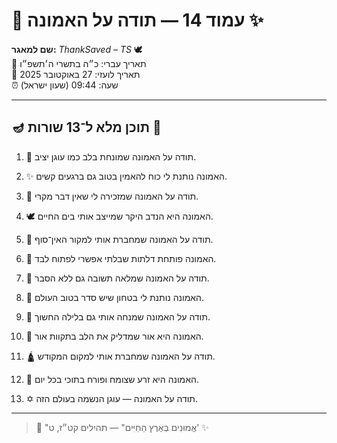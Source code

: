 # 📜 עמוד 14 — תודה על האמונה ✨

**שם למאגר:** _ThankSaved – TS_ 🕊️  
📅 תאריך עברי: כ״ה בתשרי ה׳תשפ״ו  
📅 תאריך לועזי: 27 באוקטובר 2025  
⏰ שעה: 09:44 (שעון ישראל)

---

## 🪔 תוכן מלא ל־13 שורות 📖

1. 🙏 תודה על האמונה שמונחת בלב כמו עוגן יציב.
    
2. ✨ האמונה נותנת לי כוח להאמין בטוב גם ברגעים קשים.
    
3. 🌟 תודה על האמונה שמזכירה לי שאין דבר מקרי.
    
4. 🕊️ האמונה היא הנדב היקר שמייצב אותי בים החיים.
    
5. 🙏 תודה על האמונה שמחברת אותי למקור האין־סוף.
    
6. 🔑 האמונה פותחת דלתות שבלתי אפשרי לפתוח לבד.
    
7. 🌈 תודה על האמונה שמלאה תשובה גם ללא הסבר.
    
8. 💫 האמונה נותנת לי בטחון שיש סדר בטוב העולם.
    
9. 🧭 תודה על האמונה שמנחה אותי גם בלילה החשוך.
    
10. 🌅 האמונה היא אור שמדליק את הלב בתקוות אור.
    
11. 🛕 תודה על האמונה שמחברת אותי למקום המקודש.
    
12. 🌱 האמונה היא זרע שצומח ופורח בתוכי בכל יום.
    
13. ✡️ תודה על האמונה — עוגן הנשמה בעולם הזה.
    

---

> 📜 "אֱמוּנִים בְּאֶרֶץ הַחַיִּים" — תהילים קט״ז, ט' ✨
